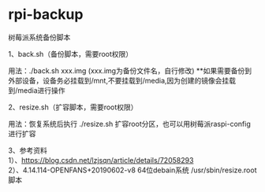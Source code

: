 # rpi-backup

树莓派系统备份脚本 

1、back.sh（备份脚本，需要root权限） 

   用法：./back.sh xxx.img  (xxx.img为备份文件名，自行修改)
   **如果需要备份到外部设备，设备务必挂载到/mnt,不要挂载到/media,因为创建的镜像会挂载到/media进行操作
   
2、resize.sh（扩容脚本，需要root权限） 

   用法：恢复系统后执行 ./resize.sh 扩容root分区，也可以用树莓派raspi-config进行扩容
   
3、参考资料  
   1）、https://blog.csdn.net/lzjsqn/article/details/72058293  
   2）、4.14.114-OPENFANS+20190602-v8 64位debain系统 /usr/sbin/resize.root  脚本 
